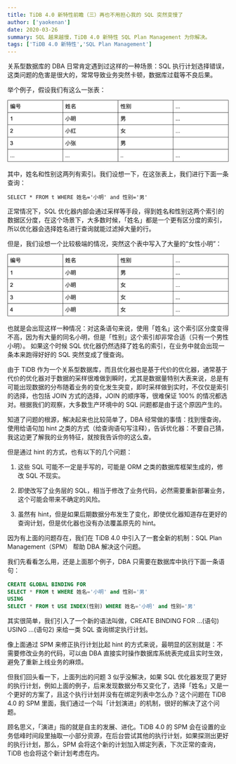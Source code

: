 ```yaml
---
title: TiDB 4.0 新特性前瞻（三）再也不用担心我的 SQL 突然变慢了
author: ['yaokenan']
date: 2020-03-26
summary: SQL 越来越慢，TiDB 4.0 新特性 SQL Plan Management 为你解决。
tags: ['TiDB 4.0 新特性','SQL Plan Management']
---
```

关系型数据库的 DBA 日常肯定遇到过这样的一种场景：SQL 执行计划选择错误，这类问题的危害是很大的，常常导致业务突然卡顿，数据库过载等不良后果。

举个例子，假设我们有这么一张表：

![](media/tidb-4.0-sql-plan-management/1-name-sex-list.png)

其中，姓名和性别这两列有索引。我们设想一下，在这张表上，我们进行下面一条查询：

```
SELECT * FROM t WHERE 姓名='小明' and 性别='男'
```

正常情况下，SQL 优化器内部会通过采样等手段，得到姓名和性别这两个索引的数据区分度，在这个场景下，大多数时候，「姓名」都是一个更有区分度的索引，所以优化器会选择姓名进行查询就能过滤掉大量的行。

但是，我们设想一个比较极端的情况，突然这个表中写入了大量的“女性小明”：

![](media/tidb-4.0-sql-plan-management/2-xiaoming-list.png)

也就是会出现这样一种情况：对这条语句来说，使用「姓名」这个索引区分度变得不高，因为有大量的同名小明，但是「性别」这个索引却非常合适（只有一个男性小明）。
如果这个时候 SQL 优化器仍然选择了姓名的索引，在业务中就会出现一条本来跑得好好的 SQL 突然变成了慢查询。

由于 TiDB 作为一个关系型数据库，而且优化器也是基于代价的优化器，通常基于代价的优化器对于数据的采样很难做到瞬时，尤其是数据量特别大表来说，总是有可能出现数据的分布随着业务的变化发生突变，即时采样做到实时，不仅仅是索引的选择，也包括 JOIN 方式的选择，JOIN 的顺序等，很难保证 100% 的情况都选对。根据我们的观察，大多数生产环境中的 SQL 问题都是由于这个原因产生的。

知道了问题的根源，解决起来也比较简单了，DBA 经常做的事情：找到慢查询，使用给语句加 hint 之类的方式（给查询语句写注释），告诉优化器：不要自己猜，我这边更了解我的业务特征，就按我告诉你的这么查。

但是通过 hint 的方式，也有以下的几个问题：

1. 这些 SQL 可能不一定是手写的，可能是 ORM 之类的数据库框架生成的，修改 SQL 不现实。

2. 即使改写了业务层的 SQL，相当于修改了业务代码，必然需要重新部署业务，这个可能会带来不确定的风险。

3. 虽然有 hint，但是如果后期数据分布发生了变化，即使优化器知道存在更好的查询计划，但是优化器也没有办法覆盖原先的 hint。

因为有上面的问题存在，我们在 TiDB 4.0 中引入了一套全新的机制：SQL Plan Management（SPM） 帮助 DBA 解决这个问题。

我们先看看怎么用，还是上面那个例子，DBA 只需要在数据库中执行下面一条语句：

```sql
CREATE GLOBAL BINDING FOR 
SELECT * FROM t WHERE 姓名='小明' and 性别='男' 
USING 
SELECT * FROM t USE INDEX(性别) WHERE 姓名='小明' and 性别='男'
```

其实很简单，我们引入了一个新的语法叫做，CREATE BINDING FOR …(语句) USING …(语句2) 来给一类 SQL 查询绑定执行计划。

像上面通过 SPM 来修正执行计划比起 hint 的方式来说，最明显的区别就是：不需要修改业务的代码，可以由 DBA 直接实时操作数据库系统表完成且实时生效，避免了重新上线业务的麻烦。

但我们回头看一下，上面列出的问题 3 似乎没解决，如果 SQL 优化器发现了更好的执行计划，例如上面的例子，后来发现数据分布又变化了，选择「姓名」又是一个更好的方案了，且这个执行计划并没有在绑定列表中怎么办？这个问题在 TiDB 4.0 的 SPM 里面，我们通过一个叫「计划演进」的机制，很好的解决了这个问题。

顾名思义，「演进」指的就是自主的发展、进化。TiDB 4.0 的 SPM 会在设置的业务低峰时间段里抽取一小部分资源，在后台尝试其他的执行计划，如果探测出更好的执行计划，那么，SPM 会将这个新的计划加入绑定列表，下次正常的查询，TiDB 也会将这个新计划考虑在内。